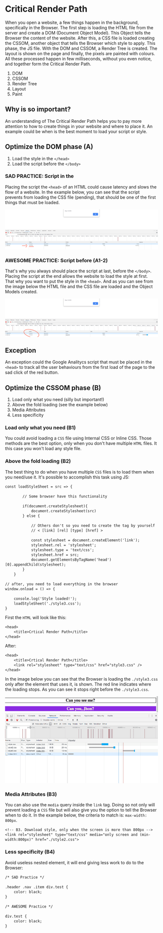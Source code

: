# Critical Render Path


When you open a website, a few things happen in the background, specifically in the Browser. The first step is loading the HTML file from the server and create a DOM (Document Object Model). This Object tells the Browser the content of the website. After this, a CSS file is loaded creating the CSSOM, another object that tells the Browser which style to apply. This phase, the JS file. With the DOM and CSSOM, a Render Tree is created. The layout is shown on the page and finally, the pixels are painted with colours. All these processed happen in few milliseconds, without you even notice, and together form the Critical Render Path.

1. DOM
2. CSSOM
3. Render Tree
4. Layout
5. Paint

## Why is so important?

An understanding of The Critical Render Path helps you to pay more attention to how to create things in your website and where to place it. An example could be when is the best moment to load your script or style.

## Optimize the DOM phase (A)

1. Load the style in the `</head>`
2. Load the script before the `</body>`

### SAD PRACTICE: Script in the <head>

Placing the script the `<head>` of an HTML could cause latency and slows the flow of a website. In the example below, you can see that the script prevents from loading the CSS file (pending), that should be one of the first things that must be loaded.


![pending_css](/img/a.png)

### AWESOME PRACTICE: Script before </body> (A1-2)

That's why you always should place the script at last, before the `</body>`. Placing the script at the end allows the website to load the style at first. That why you want to put the style in the `<head>`. And as you can see from the image below the HTML file and the CSS file are loaded and the Object Models created.


![pending_css](/img/b.png)


## Exception

An exception could the Google Analitycs script that must be placed in the `<head>` to track all the user behaviours from the first load of the page to the sad click of the red button.

## Optimize the CSSOM phase (B)

1. Load only what you need (silly but important!)
2. Above the fold loading (see the example below)
3. Media Attributes
4. Less specificity

### Load only what you need (B1)

You could avoid loading a `CSS` file using Internal CSS or Inline CSS. Those methods are the best option, only when you don't have multiple `HTML` files. It this case you won't load any style file. 

### Above the fold loading  (B2)

The best thing to do when you have multiple `CSS` files is to load them when you need/use it. It's possible to accomplish this task using JS:

```
const loadStyleSheet = src => {

        // Some browser have this functionality 

        if(document.createStylesheet){
            document.createStylesheet(src)
        } else {

            // Others don't so you need to create the tag by yourself
            // < [link] [rel] [type] [href] >

            const stylesheet = document.createElement('link');
            stylesheet.rel = 'stylesheet';
            stylesheet.type = 'text/css';
            stylesheet.href = src;
            document.getElementsByTagName('head')[0].appendChild(stylesheet);
        }
    }
    
// after, you need to load everything in the browser
window.onload = () => {

    console.log('Style loaded!');
    loadStyleSheet('./style3.css');
}

```

First the `HTML` will look like this: 

```
<head>
    <title>Crtical Render Path</title>
</head>

```

After:

```
<head>
    <title>Crtical Render Path</title>
    <link rel="stylesheet" type="text/css" href="style3.css" />
</head>

```

In the image below you can see that the Browser is loading the `./style3.css` only after the element that uses it, is shown. The red line indicates where the loading stops. As you can see it stops right before the `./style3.css`.

![loading](/img/c.png)


### Media Attributes (B3)

You can also use the `media` query inside the `link` tag. Doing so not only will prevent loading a `CSS` file but will also give you the option to tell the Browser when to do it. In the example below, the criteria to match is: `max-width: 800px`. 

```
<!-- B3. Download style, only when the screen is more than 800px -->
<link rel="stylesheet" type="text/css" media="only screen and (min-width:800px)" href="./style2.css">
```

### Less specificity (B4)

Avoid useless nested element, it will end giving less work to do to the Browser:

```
/* SAD Practice */

.header .nav .item div.test {
    color: black;
}

/* AWESOME Practice */

div.test {
    color: black;
}

```
